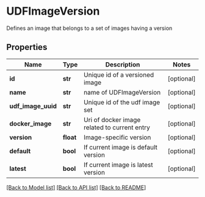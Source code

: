 # UDFImageVersion

Defines an image that belongs to a set of images having a version
## Properties
Name | Type | Description | Notes
------------ | ------------- | ------------- | -------------
**id** | **str** | Unique id of a versioned image | [optional] 
**name** | **str** | name of UDFImageVersion | [optional] 
**udf_image_uuid** | **str** | Unique id of the udf image set | [optional] 
**docker_image** | **str** | Uri of docker image related to current entry | [optional] 
**version** | **float** | Image-specific version | [optional] 
**default** | **bool** | If current image is default version | [optional] 
**latest** | **bool** | If current image is latest version | [optional] 

[[Back to Model list]](../README.md#documentation-for-models) [[Back to API list]](../README.md#documentation-for-api-endpoints) [[Back to README]](../README.md)


